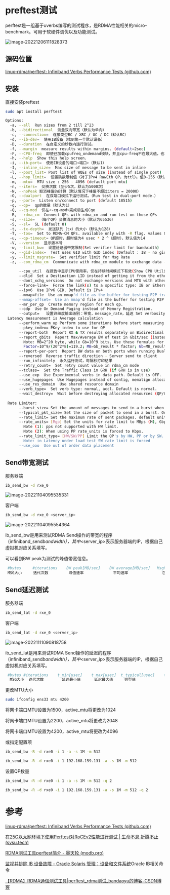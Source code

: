 # preftest测试

perftest是一组基于uverbs编写的测试程序，是RDMA性能相关的micro-benchmark。可用于软硬件调优以及功能测试。

![image-20221206111828373](image/perftest%E6%B5%8B%E8%AF%95/image-20221206111828373.png)

## 源码位置

[linux-rdma/perftest: Infiniband Verbs Performance Tests (github.com)](https://github.com/linux-rdma/perftest)

## 安装

直接安装preftest

```bash
sudo apt install perftest
```

```bash
Options:
  -a, --all  Run sizes from 2 till 2^23
  -b, --bidirectional  测量双向带宽（默认为单向）
  -c, --connection=  连接类型RC / XRC / UC / DC（默认RC）
  -d, --ib-dev=  使用IB设备（找到第一个默认设备）
  -D, --duration  在自定义的秒数内运行测试。
  -f, --margin  measure results within margins. (default=2sec)
  -F, --CPU-freq  即使已加载cpufreq_ondemand模块，并且cpu-freq不在最大值，也不会显示警告。
  -h, --help  Show this help screen.
  -i, --ib-port=  使用IB设备的端口<端口>（默认1）
  -I, --inline_size=  Max size of message to be sent in inline
  -l, --post_list= Post list of WQEs of size (instead of single post)
  -L, --hop_limit=  设置跳数限制值（对于IPv4 RawEth QP，为ttl）。值0-255（默认64）Set hop limit value (ttl for IPv4 RawEth QP). Values 0-255 (default 64)
  -m, --mtu=  MTU size : 256 - 4096 (default port mtu)
  -n, --iters=  交换次数（至少5次，默认为5000次）
  -N, --noPeak 取消峰值BW计算（默认情况下峰值不超过iters = 20000）
  -O, --dualport  在双端口模式下运行测试。（Run test in dual-port mode.）
  -p, --port=  Listen on/connect to port (default 18515)
  -q, --qp=  qp的数量（默认为1）
  -Q, --cq-mod  仅在<-cq-mod>完成后生成Cqe
  -R, --rdma_cm  Connect QPs with rdma_cm and run test on those QPs
  -s, --size=  （每个QP）交换消息的大小（默认为65536）
  -S, --sl=  SL (default 0)
  -t, --tx-depth=  发送队列（tx）的大小（默认为128）
  -T, --tos=  Set to RDMA-CM QPs. available only with -R flag. values 0-256 (default off)
  -u, --qp-timeout= QP超时，超时值为4 usec * 2 ^（超时），默认值为14
  -V, --version  显示版本号
  -w, --limit_bw=  设置验证器带宽限制(Set verifier limit for bandwidth)
  -x, --gid-index=  Test uses GID with GID index (Default : IB - no gid . ETH - 0)
  -y, --limit_msgrate=  Set verifier limit for Msg Rate
  -z, --com_rdma_cm  Communicate with rdma_cm module to exchange data - use regular QPs
 
      --cpu_util  在报告中显示CPU使用率，仅在持续时间模式下有效(Show CPU Utilization in report, valid only in Duration mode )
      --dlid  Set a Destination LID instead of getting it from the other side.
      --dont_xchg_versions  Do not exchange versions and MTU with other side 
      --force-link=  Force the link(s) to a specific type: IB or Ethernet.
      --ipv6  Use IPv6 GID. Default is IPv4
      --mmap=file  Use an mmap'd file as the buffer for testing P2P transfers.
      --mmap-offset=  Use an mmap'd file as the buffer for testing P2P transfers.
      --mr_per_qp  Create memory region for each qp.
      --odp  Use On Demand Paging instead of Memory Registration.
      --output=   设置详细度输出级别：带宽，message_rate，延迟 Set verbosity output level: bandwidth , message_rate, latency 
 Latency measurement is Average calculation 
      --perform_warm_up Perform some iterations before start measuring in order to warming-up memory cache, valid in Atomic, Read and Write BW tests
      --pkey_index= PKey index to use for QP
      --report-both  Report RX & TX results separately on Bidirectinal BW tests
      --report_gbits  Report Max/Average BW of test in Gbit/sec (instead of MB/sec)
        Note: MB=2^20 byte, while Gb=10^9 bits. Use these formulas for conversion:
        Factor=10^9/(20^2*8)=119.2; MB=Gb_result * factor; Gb=MB_result / factor
      --report-per-port  Report BW data on both ports when running Dualport and Duration mode
      --reversed  Reverse traffic direction - Server send to client
      --run_infinitely  永久运行测试，每隔秒打印结果
      --retry_count=  Set retry count value in rdma_cm mode
      --tclass=  Set the Traffic Class in GRH (if GRH is in use)
      --use_exp  Use Experimental verbs in data path. Default is OFF.
      --use_hugepages  Use Hugepages instead of contig, memalign allocations.
      --use_res_domain  Use shared resource domain
      --verb_type=  Set verb type: normal, accl. Default is normal.
      --wait_destroy=  Wait before destroying allocated resources (QP/CQ/PD/MR..)
 
 Rate Limiter:
      --burst_size= Set the amount of messages to send in a burst when using rate limiter
      --typical_pkt_size= Set the size of packet to send in a burst. Only supports PP rate limiter
      --rate_limit= Set the maximum rate of sent packages. default unit is [Gbps]. use --rate_units to change that.
      --rate_units= [Mgp] Set the units for rate limit to MBps (M), Gbps (g) or pps (p). default is Gbps (g).
        Note (1): pps not supported with HW limit.
        Note (2): When using PP rate_units is forced to Kbps.
      --rate_limit_type= [HW/SW/PP] Limit the QP's by HW, PP or by SW. Disabled by default. When rate_limit is not specified HW limit is Default.
        Note: in Latency under load test SW rate limit is forced
      --use_ooo  Use out of order data placement
```



## Send带宽测试

服务器端

```bash
ib_send_bw -d rxe_0
```

![image-20221104095535331](image/perftest%E6%B5%8B%E8%AF%95/image-20221104095535331.png)

客户端

```bash
ib_send_bw -d rxe_0 <server_ip>
```

![image-20221104095554364](image/perftest%E6%B5%8B%E8%AF%95/image-20221104095554364.png)

ib_send_bw是用来测试RDMA Send操作的带宽的程序（infiniband_send*bandwidth），其中*<server_ip>表示服务器端的IP，根据自己虚拟机对应关系填写。

可以看到BW peak为测试的峰值带宽信息。

```bash
 #bytes     #iterations    BW peak[MB/sec]    BW average[MB/sec]   MsgRate[Mpps]
 MSG大小     迭代次数         峰值速率             平均速率               包转发率
```

## Send延迟测试

服务器端

```bash
ib_send_lat -d rxe_0
```

客户端

```bash
ib_send_lat -d rxe_0 <server_ip>
```

![image-20221111090818758](image/perftest%E6%B5%8B%E8%AF%95/image-20221111090818758.png)

ib_send_lat是用来测试RDMA Send操作的延迟的程序（infiniband_send*bandwidth），其中*<server_ip>表示服务器端的IP，根据自己虚拟机对应关系填写。

```bash
 #bytes #iterations    t_min[usec]    t_max[usec]  t_typical[usec]    t_avg[usec]    t_stdev[usec]   99% percentile[usec]   99.9% percentile[usec]
  MSG大小  迭代次数        延迟最小值      延迟最大值     典型值               
```

更改MTU大小

```bash
sudo ifconfig ens33 mtu 4200
```

将网卡端口MTU设置为1500，active_mtu将更改为1024

将网卡端口MTU设置为2200，active_mtu将更改为2048

将网卡端口MTU设置为4200，active_mtu将更改为4096

或指定配置项

```bash
ib_send_bw -R -d rxe0 -i 1 -a -s 1M -m 512
```

```bash
ib_send_bw -R -d rxe0 -i 1 192.168.159.131 -a -s 1M -m 512
```

设置QP数量

```bash
ib_send_bw -R -d rxe0 -i 1 -a -s 1M -m 512 -q 2
```

```bash
ib_send_bw -R -d rxe0 -i 1 192.168.159.131 -a -s 1M -m 512 -q 2
```



# 参考

[linux-rdma/perftest: Infiniband Verbs Performance Tests (github.com)](https://github.com/linux-rdma/perftest)

[在25G以太网环境下使用Perftest对RoCEv2性能进行测试 | 生命不息 折腾不止 (sysu.tech)](http://blog.sysu.tech/Benchmark/在25G以太网环境下使用Perftest对RoCEv2性能进行测试/)

[RDMA测试工具perftest简介 - 墨天轮 (modb.pro)](https://www.modb.pro/db/485278)

[监视并排除 IB 设备故障 - Oracle Solaris 管理：设备和文件系统](https://docs.oracle.com/cd/E26926_01/html/E25884/gjwwf.html)Oracle IB相关命令

[【RDMA】RDMA通信测试工具|perftest_rdma测试_bandaoyu的博客-CSDN博客](https://blog.csdn.net/bandaoyu/article/details/115798045)
